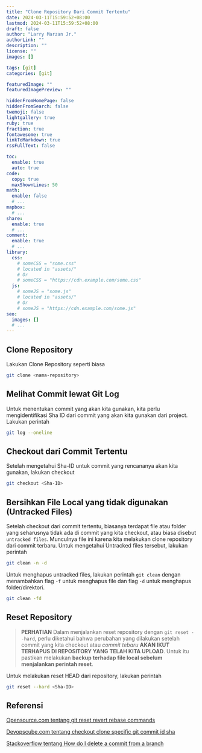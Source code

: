 ```yaml
---
title: "Clone Repository Dari Commit Tertentu"
date: 2024-03-11T15:59:52+08:00
lastmod: 2024-03-11T15:59:52+08:00
draft: false 
author: "Larry Marzan Jr."
authorLink: ""
description: ""
license: ""
images: []

tags: [git]
categories: [git]

featuredImage: ""
featuredImagePreview: ""

hiddenFromHomePage: false
hiddenFromSearch: false
twemoji: false
lightgallery: true
ruby: true
fraction: true
fontawesome: true
linkToMarkdown: true
rssFullText: false

toc:
  enable: true
  auto: true
code:
  copy: true
  maxShownLines: 50
math:
  enable: false
  # ...
mapbox:
  # ...
share:
  enable: true
  # ...
comment:
  enable: true
  # ...
library:
  css:
    # someCSS = "some.css"
    # located in "assets/"
    # Or
    # someCSS = "https://cdn.example.com/some.css"
  js:
    # someJS = "some.js"
    # located in "assets/"
    # Or
    # someJS = "https://cdn.example.com/some.js"
seo:
  images: []
  # ...
---
```


## Clone Repository
Lakukan Clone Repository seperti biasa
```bash
git clone <nama-repository>
```

## Melihat Commit lewat Git Log
Untuk menentukan commit yang akan kita gunakan, kita perlu mengidentifikasi Sha ID dari commit
yang akan kita gunakan dari project. Lakukan perintah
```bash
git log --oneline
```

## Checkout dari Commit Tertentu
Setelah mengetahui Sha-ID untuk commit yang rencananya akan kita gunakan, lakukan checkout
```bash
git checkout <Sha-ID>
```

## Bersihkan File Local yang tidak digunakan (Untracked Files)
Setelah checkout dari commit tertentu, biasanya terdapat file atau folder yang seharusnya
tidak ada di commit yang kita checkout, atau biasa disebut `untracked files`. Munculnya file ini karena kita melakukan clone
repository dari commit terbaru. Untuk mengetahui Untracked files tersebut, lakukan perintah
```bash
git clean -n -d
```
Untuk menghapus untracked files, lakukan perintah `git clean` dengan menambahkan flag `-f`
untuk menghapus file dan flag `-d` untuk menghapus folder/direktori.
```bash
git clean -fd
```

## Reset Repository
> **PERHATIAN** Dalam menjalankan reset repository dengan `git reset --hard`, perlu diketahui bahwa perubahan yang
> dilakukan setelah commit yang kita checkout atau _commit tebaru_ **AKAN IKUT TERHAPUS DI
> REPOSITORY YANG TELAH KITA UPLOAD**. Untuk itu pastikan melakukan **backup terhadap file
> local sebelum menjalankan perintah reset**.

Untuk melakukan reset HEAD dari repository, lakukan perintah
```bash
git reset --hard <Sha-ID>
```

## Referensi
[Opensource.com tentang git reset revert rebase commands](https://opensource.com/article/18/6/git-reset-revert-rebase-commands)

[Devopscube.com tentang checkout clone specific git commit id sha](https://devopscube.com/checkout-clone-specific-git-commit-id-sha/)

[Stackoverflow tentang How do I delete a commit from a branch](https://stackoverflow.com/questions/1338728/how-do-i-delete-a-commit-from-a-branch)
